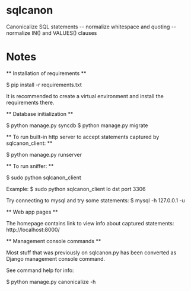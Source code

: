 sqlcanon
========

Canonicalize SQL statements
-- normalize whitespace and quoting
-- normalize IN() and VALUES() clauses


Notes
=====

** Installation of requirements **

$ pip install -r requirements.txt

It is recommended to create a virtual environment and install the requirements there.

** Database initialization **

$ python manage.py syncdb
$ python manage.py migrate

** To run built-in http server to accept statements captured by sqlcanon_client: **

$ python manage.py runserver

** To run sniffer: **

$ sudo python sqlcanon_client <interface> <filter>

Example: $ sudo python sqlcanon_client lo dst port 3306

Try connecting to mysql and try some statements: $ mysql -h 127.0.0.1 -u <user>

** Web app pages **

The homepage contains link to view info about captured statements: http://localhost:8000/

** Management console commands **

Most stuff that was previously on sqlcanon.py has been converted as Django management console command.

See command help for info:

$ python manage.py canonicalize -h
